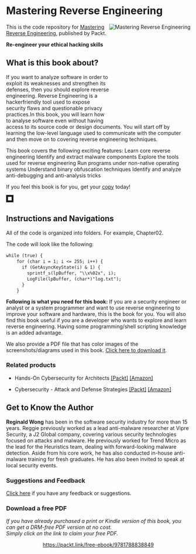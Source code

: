 # Mastering Reverse Engineering

<a href="https://www.packtpub.com/networking-and-servers/mastering-reverse-engineering?utm_source=github&utm_medium=repository&utm_campaign=9781788838849 "><img src="https://dz13w8afd47il.cloudfront.net/sites/default/files/imagecache/ppv4_main_book_cover/9781788838849...png" alt="Mastering Reverse Engineering" height="256px" align="right"></a>

This is the code repository for [Mastering Reverse Engineering](https://www.packtpub.com/networking-and-servers/mastering-reverse-engineering?utm_source=github&utm_medium=repository&utm_campaign=9781788838849 ), published by Packt.

**Re-engineer your ethical hacking skills**

## What is this book about?
If you want to analyze software in order to exploit its weaknesses and strengthen its defenses, then you should explore reverse engineering. Reverse Engineering is a hackerfriendly tool used to expose security flaws and questionable privacy practices.In this book, you will learn how to analyse software even without having access to its source code or design documents. You will start off by learning the low-level language used to communicate with the computer and then move on to covering reverse engineering techniques.

This book covers the following exciting features:
Learn core reverse engineering 
Identify and extract malware components 
Explore the tools used for reverse engineering 
Run programs under non-native operating systems 
Understand binary obfuscation techniques 
Identify and analyze anti-debugging and anti-analysis tricks 

If you feel this book is for you, get your [copy](https://www.amazon.com/dp/178883884X) today!

<a href="https://www.packtpub.com/?utm_source=github&utm_medium=banner&utm_campaign=GitHubBanner"><img src="https://raw.githubusercontent.com/PacktPublishing/GitHub/master/GitHub.png" 
alt="https://www.packtpub.com/" border="5" /></a>

## Instructions and Navigations
All of the code is organized into folders. For example, Chapter02.

The code will look like the following:
```
while (true) {
    for (char i = 1; i <= 255; i++) {
      if (GetAsyncKeyState(i) & 1) {
        sprintf_s(lpBuffer, "\\x%02x", i);
        LogFile(lpBuffer, (char*)"log.txt");
      }
    }
```

**Following is what you need for this book:**
If you are a security engineer or analyst or a system programmer and want to use reverse engineering to improve your software and hardware, this is the book for you. You will also find this book useful if you are a developer who wants to explore and learn reverse engineering. Having some programming/shell scripting knowledge is an added advantage.

We also provide a PDF file that has color images of the screenshots/diagrams used in this book. [Click here to download it](https://www.packtpub.com/sites/default/files/downloads/9781788838849_ColorImages.pdf?).

### Related products
* Hands-On Cybersecurity for Architects [[Packt]](https://www.packtpub.com/networking-and-servers/hands-cybersecurity-architects?utm_source=github&utm_medium=repository&utm_campaign=9781788830263 ) [[Amazon]](https://www.amazon.com/dp/1788830261)

* Cybersecurity - Attack and Defense Strategies [[Packt]](https://www.packtpub.com/networking-and-servers/cybersecurity-attack-and-defense-strategies?utm_source=github&utm_medium=repository&utm_campaign=9781788475297 ) [[Amazon]](https://www.amazon.com/dp/1788475291)

## Get to Know the Author
**Reginald Wong**
has been in the software security industry for more than 15 years. Reggie previously worked as a lead anti-malware researcher at Vipre Security, a J2 Global company, covering various security technologies focused on attacks and malware. He previously worked for Trend Micro as the lead for the Heuristics team, dealing with forward-looking malware detection. Aside from his core work, he has also conducted in-house anti-malware training for fresh graduates. He has also been invited to speak at local security events.

### Suggestions and Feedback
[Click here](https://docs.google.com/forms/d/e/1FAIpQLSdy7dATC6QmEL81FIUuymZ0Wy9vH1jHkvpY57OiMeKGqib_Ow/viewform) if you have any feedback or suggestions.
### Download a free PDF

 <i>If you have already purchased a print or Kindle version of this book, you can get a DRM-free PDF version at no cost.<br>Simply click on the link to claim your free PDF.</i>
<p align="center"> <a href="https://packt.link/free-ebook/9781788838849">https://packt.link/free-ebook/9781788838849 </a> </p>